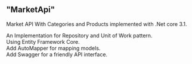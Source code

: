 ## "MarketApi" 
Market API With Categories and Products implemented with .Net core 3.1.

An Implementation for Repository and Unit of Work pattern.<br/>
Using Entity Framework Core.<br/>
Add AutoMapper for mapping models.<br/>
Add Swagger for a friendly API interface.<br/>